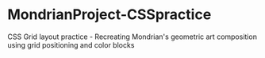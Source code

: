 # MondrianProject-CSSpractice
CSS Grid layout practice - Recreating Mondrian's geometric art composition using grid positioning and color blocks
